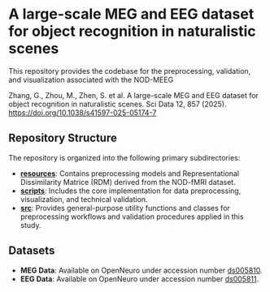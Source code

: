 # A large-scale MEG and EEG dataset for object recognition in naturalistic scenes
This repository provides the codebase for the preprocessing, validation, and visualization associated with the NOD-MEEG

Zhang, G., Zhou, M., Zhen, S. et al. A large-scale MEG and EEG dataset for object recognition in naturalistic scenes. Sci Data 12, 857 (2025). https://doi.org/10.1038/s41597-025-05174-7

## Repository Structure

The repository is organized into the following primary subdirectories:

- **[resources](https://github.com/colehank/NOD-MEEG/tree/main/resources)**: Contains preprocessing models and Representational Dissimilarity Matrice (RDM) derived from the NOD-fMRI dataset.
- **[scripts](https://github.com/colehank/NOD-MEEG/tree/main/scripts)**: Includes the core implementation for data preprocessing, visualization, and technical validation.
- **[src](https://github.com/colehank/NOD-MEEG/tree/main/src)**: Provides general-purpose utility functions and classes for preprocessing workflows and validation procedures applied in this study.

## Datasets

- **MEG Data**: Available on OpenNeuro under accession number [ds005810](https://openneuro.org/datasets/ds005810).
- **EEG Data**: Available on OpenNeuro under accession number [ds005811](https://openneuro.org/datasets/ds005811).
